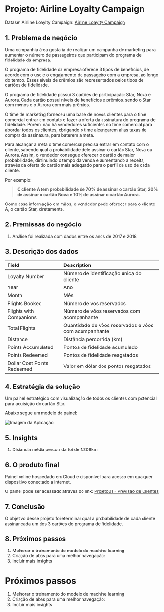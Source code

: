 # Projeto: Airline Loyalty Campaign
Dataset Airline Loaylty Campaign: [Airline Loaylty Campaign](https://www.kaggle.com/datasets/agungpambudi/airline-loyalty-campaign-program-impact-on-flights)

## 1. Problema de negócio

Uma companhia área gostaria de realizar um campanha de marketing para aumentar o número de passageiros que participam do programa de fidelidade da empresa.

O programa de fidelidade da empresa oferece 3 tipos de benefícios, de acordo com o uso e o engajamento do passageiro com a empresa, ao longo do tempo. Esses níveis de prêmios são representados pelos tipos de cartões de fidelidade.

O programa de fidelidade possui 3 cartões de participação: Star, Nova e Aurora. Cada cartão possui níveis de benefícios e prêmios, sendo o Star com menos e o Aurora com mais prêmios.

O time de marketing forneceu uma base de novos clientes para o time comercial entrar em contato e fazer a oferta da assinatura do programa de fidelidade. Porém, não há vendedores suficientes no time comercial para abordar todos os clientes, obrigando o time alcançarem altas taxas de compra da assinatura, para baterem a meta.

Para alcançar a meta o time comercial precisa entrar em contato com o cliente, sabendo qual a probabilidade dele assinar o cartão Star, Nova ou Aurora. Assim, o vendedor consegue oferecer o cartão de maior probabilidade, diminuindo o tempo da venda e aumentando a receita, através da oferta do cartão mais adequado para o perfil de uso de cada cliente.

Por exemplo:

> **O cliente A tem  probabilidade de 70% de assinar o cartão Star, 20% de assinar o cartão Nova e 10% de assinar o cartão Aurora.**

Como essa informação em mãos, o vendedor pode oferecer para o cliente A, o cartão Star, diretamente.

## 2. Premissas do negócio

1. Análise foi realizada com dados entre os anos de 2017 e 2018

## 3. Descrição dos dados

| Field |	Description |
| :---- | :---------- |
| Loyalty Number | Número de identificação única do cliente |
| Year |	Ano |
Month |	Mês |
Flights Booked |	Número de vos reservados |
Flights with Companions | 	Número de vôos reservados com acompanhante |
Total Flights | 	Quantidade de vôos reservados e vôos com acompanhante |
Distance | 	Distância percorrida (km) |
Points Accumulated | 	Pontos de fidelidade acumulado |
Points Redeemed |	Pontos de fidelidade resgatados |
| Dollar Cost Points Redeemed |	Valor em dólar dos pontos resgatados |


## 4. Estratégia da solução

Um painel estratégico com visualização de todos os clientes com potencial para aquisição do cartão Star.

Abaixo segue um modelo do painel:

![Imagem da Aplicação](https://docs.google.com/drawings/d/e/2PACX-1vR2amL0k041GIlv8OYdRQzXVDpJ3i8VQjc9P9ePCh_qRnDPOigM4DN851J0hifDn8IZfGHlhMfB5FgT/pub?w=960&h=720)

## 5. Insights

1. Distancia média percorrida foi de 1.208km

## 6. O produto final

Painel online hospedado em Cloud e disponível para acesso em qualquer dispositivo conectado a internet.

O painel pode ser acessado através do link:
[Projeto01 - Previsão de Clientes](https://huggingface.co/spaces/garritanoo/projeto01_previsao_clientes)

## 7. Conclusão

O objetivo desse projeto foi eterminar qual a probabilidade de cada cliente assinar cada um dos 3 cartões do programa de fidelidade. 

## 8. Próximos passos

1. Melhorar o treinamento do modelo de machine learning
2. Criação de abas para uma melhor navegação:
3. Incluir mais insights

# Próximos passos

1. Melhorar o treinamento do modelo de machine learning
2. Criação de abas para uma melhor navegação:
3. Incluir mais insights

